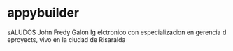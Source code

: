 # appybuilder
sALUDOS
John Fredy Galon Ig elctronico con especializacion en gerencia d eproyects, vivo en la ciudad de Risaralda
